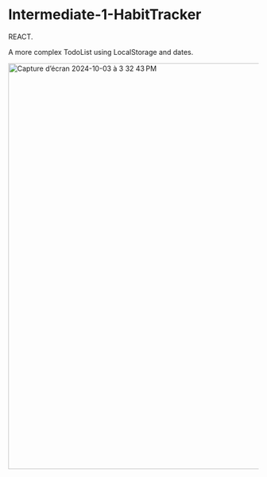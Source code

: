 # Intermediate-1-HabitTracker
REACT.

A more complex TodoList using LocalStorage and dates.

<img width="817" alt="Capture d’écran 2024-10-03 à 3 32 43 PM" src="https://github.com/user-attachments/assets/322e77be-49a4-4ba5-9e21-604920f82725">
